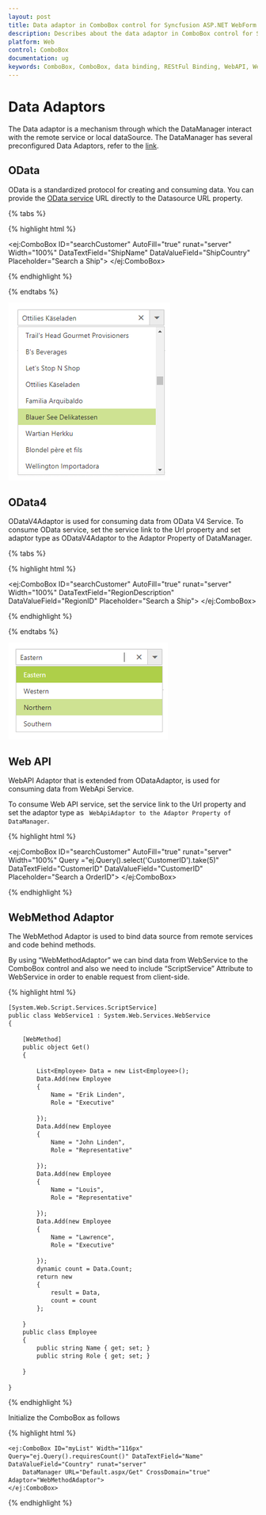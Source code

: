 ```yaml
---
layout: post
title: Data adaptor in ComboBox control for Syncfusion ASP.NET WebForm
description: Describes about the data adaptor in ComboBox control for Syncfusion ASP.NET WebForm
platform: Web
control: ComboBox
documentation: ug
keywords: ComboBox, ComboBox, data binding, REStFul Binding, WebAPI, Web Method, OData, OData4
---
```

# Data Adaptors

The Data adaptor is a mechanism through which the DataManager interact with the remote service or local dataSource. The DataManager has several preconfigured Data Adaptors, refer to the [link](http://help.syncfusion.com/aspnetmvc/datamanager/data-adaptors).

## OData

OData is a standardized protocol for creating and consuming data. You can provide the [OData service](http://www.odata.org/) URL directly to the Datasource URL property.

{% tabs %}

{% highlight html %}
    
<ej:ComboBox ID="searchCustomer" AutoFill="true" runat="server" Width="100%" DataTextField="ShipName" DataValueField="ShipCountry" Placeholder="Search a Ship">
    <DataManager URL="http://mvc.syncfusion.com/Services/Northwnd.svc/Orders" Adaptor="ODataAdaptor" CrossDomain="true"></DataManager>
</ej:ComboBox>

{% endhighlight %}

{% endtabs %}

![](DataAdaptor_images/DataAdaptor_image1.png)

## OData4

ODataV4Adaptor is used for consuming data from OData V4 Service. To consume OData service, set the service link to the Url property and set adaptor type as ODataV4Adaptor to the Adaptor Property of DataManager.

{% tabs %}

{% highlight html %}
    
<ej:ComboBox ID="searchCustomer" AutoFill="true" runat="server" Width="100%" DataTextField="RegionDescription" DataValueField="RegionID" Placeholder="Search a Ship">
    <DataManager URL="http://services.odata.org/V4/Northwind/Northwind.svc/Regions/" Adaptor="ODataV4Adaptor"  CrossDomain="true"></DataManager>
</ej:ComboBox>

{% endhighlight %}

{% endtabs %}
    
![](DataAdaptor_images/DataAdaptor_image2.png)

## Web API

WebAPI Adaptor that is extended from ODataAdaptor, is used for consuming data from WebApi Service.

To consume Web API service, set the service link to the Url property and set the adaptor type as ` WebApiAdaptor to the Adaptor Property of DataManager`.
    
{% highlight html %}
    
<ej:ComboBox ID="searchCustomer" AutoFill="true" runat="server" Width="100%" Query ="ej.Query().select('CustomerID').take(5)" DataTextField="CustomerID" DataValueField="CustomerID" Placeholder="Search a OrderID">
    <DataManager URL="http://js.syncfusion.com/demos/ejServices/Wcf/Northwind.svc/Orders/" Adaptor="WebApiAdaptor" CrossDomain="true"></DataManager>
</ej:ComboBox>

{% endhighlight %}

## WebMethod Adaptor

The WebMethod Adaptor is used to bind data source from remote services and code behind methods. 

By using “WebMethodAdaptor” we can bind data from WebService to the ComboBox control and also we need to include “ScriptService” Attribute to WebService in order to enable request from client-side.

{% highlight html %}

    [System.Web.Script.Services.ScriptService]
    public class WebService1 : System.Web.Services.WebService
    {

        [WebMethod]
        public object Get()
        {

            List<Employee> Data = new List<Employee>();
            Data.Add(new Employee
            {
                Name = "Erik Linden",
                Role = "Executive"
                
            });
            Data.Add(new Employee
            {
                Name = "John Linden",
                Role = "Representative"
                
            });
            Data.Add(new Employee
            {
                Name = "Louis",
                Role = "Representative"
               
            });
            Data.Add(new Employee
            {
                Name = "Lawrence",
                Role = "Executive"
               
            });
            dynamic count = Data.Count;
            return new
            {
                result = Data,
                count = count
            };

        }
        public class Employee
        {
            public string Name { get; set; }
            public string Role { get; set; }
         
        }

    }
    
{% endhighlight %}

Initialize the ComboBox as follows

{% highlight html %}

    <ej:ComboBox ID="myList" Width="116px" Query="ej.Query().requiresCount()" DataTextField="Name" DataValueField="Country" runat="server"
        DataManager URL="Default.aspx/Get" CrossDomain="true" Adaptor="WebMethodAdaptor">
    </ej:ComboBox>

{% endhighlight %}

